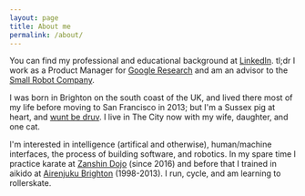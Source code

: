 ```yaml
---
layout: page
title: About me
permalink: /about/
---
```


You can find my professional and educational background at [LinkedIn](https://www.linkedin.com/in/twhume/). tl;dr I work as a Product Manager for [Google Research](https://research.google.com) and am an advisor to the [Small Robot Company](https://www.smallrobotcompany.com). 

I was born in Brighton on the south coast of the UK, and lived there most of my life before moving to San Francisco in 2013; but I'm a Sussex pig at heart, and [wunt be druv](https://en.wikipedia.org/wiki/We_wunt_be_druv). I live in The City now with my wife, daughter, and one cat.

I'm interested in intelligence (artifical and otherwise), human/machine interfaces, the process of building software, and robotics. In my spare time I practice karate at [Zanshin Dojo](sfgoju.org) (since 2016) and before that I trained in aikido at [Airenjuku Brighton](https://airenjuku.wordpress.com) (1998-2013). I run, cycle, and am learning to rollerskate. 

